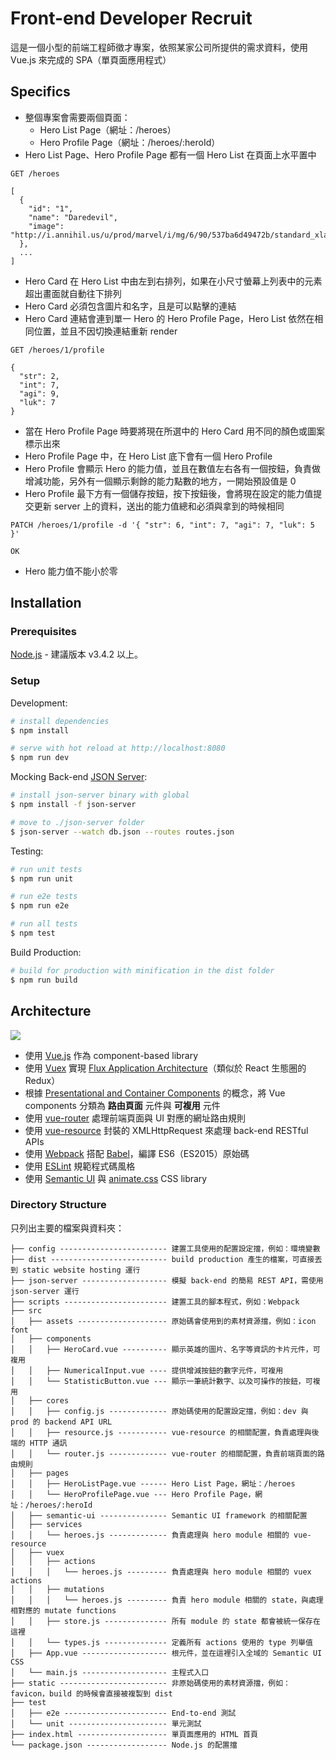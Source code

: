 # Front-end Developer Recruit

這是一個小型的前端工程師徵才專案，依照某家公司所提供的需求資料，使用 Vue.js 來完成的 SPA（單頁面應用程式）

## Specifics

- 整個專案會需要兩個頁面：
	- Hero List Page（網址：/heroes）
	- Hero Profile Page（網址：/heroes/:heroId）
- Hero List Page、Hero Profile Page 都有一個 Hero List 在頁面上水平置中

```
GET /heroes

[
  {
    "id": "1",
    "name": "Daredevil",
    "image": "http://i.annihil.us/u/prod/marvel/i/mg/6/90/537ba6d49472b/standard_xlarge.jpg"
  },
  ...
]
```

- Hero Card 在 Hero List 中由左到右排列，如果在小尺寸螢幕上列表中的元素超出畫面就自動往下排列
- Hero Card 必須包含圖片和名字，且是可以點擊的連結
- Hero Card 連結會連到單一 Hero 的 Hero Profile Page，Hero List 依然在相同位置，並且不因切換連結重新 render

```
GET /heroes/1/profile

{
  "str": 2,
  "int": 7,
  "agi": 9,
  "luk": 7
}
```

- 當在 Hero Profile Page 時要將現在所選中的 Hero Card 用不同的顏色或圖案標示出來
- Hero Profile Page 中，在 Hero List 底下會有一個 Hero Profile
- Hero Profile 會顯示 Hero 的能力值，並且在數值左右各有一個按鈕，負責做增減功能，另外有一個顯示剩餘的能力點數的地方，一開始預設值是 0
- Hero Profile 最下方有一個儲存按鈕，按下按鈕後，會將現在設定的能力值提交更新 server 上的資料，送出的能力值總和必須與拿到的時候相同

```
PATCH /heroes/1/profile -d '{ "str": 6, "int": 7, "agi": 7, "luk": 5 }'

OK
```

- Hero 能力值不能小於零

## Installation

### Prerequisites

[Node.js](https://nodejs.org) - 建議版本 v3.4.2 以上。

### Setup

Development:

``` bash
# install dependencies
$ npm install

# serve with hot reload at http://localhost:8080
$ npm run dev
```

Mocking Back-end [JSON Server](https://github.com/typicode/json-server):

``` bash
# install json-server binary with global
$ npm install -f json-server

# move to ./json-server folder
$ json-server --watch db.json --routes routes.json
```

Testing:

```bash
# run unit tests
$ npm run unit

# run e2e tests
$ npm run e2e

# run all tests
$ npm test

```

Build Production:

``` bash
# build for production with minification in the dist folder
$ npm run build
```

## Architecture

![](http://i.imgur.com/rPKUnK2.png)

- 使用 [Vue.js](https://github.com/vuejs/vue) 作為 component-based library
- 使用 [Vuex](https://github.com/vuejs/vuex) 實現 [Flux Application Architecture](https://facebook.github.io/flux/)（類似於 React 生態圈的 Redux）
- 根據 [Presentational and Container Components](https://medium.com/@dan_abramov/smart-and-dumb-components-7ca2f9a7c7d0#.9xptvs9g7) 的概念，將 Vue components 分類為 **路由頁面** 元件與 **可複用** 元件
- 使用 [vue-router](https://github.com/vuejs/vue-router) 處理前端頁面與 UI 對應的網址路由規則
- 使用 [vue-resource](https://github.com/vuejs/vue-resource) 封裝的 XMLHttpRequest 來處理 back-end RESTful APIs
- 使用 [Webpack](https://webpack.github.io/) 搭配 [Babel](https://babeljs.io/)，編譯 ES6（ES2015）原始碼
- 使用 [ESLint](http://eslint.org/) 規範程式碼風格
- 使用 [Semantic UI](http://semantic-ui.com/) 與 [animate.css](https://github.com/daneden/animate.css) CSS library

### Directory Structure

只列出主要的檔案與資料夾：

```
├── config ------------------------ 建置工具使用的配置設定擋，例如：環境變數
├── dist -------------------------- build production 產生的檔案，可直接丟到 static website hosting 運行
├── json-server ------------------- 模擬 back-end 的簡易 REST API，需使用 json-server 運行
├── scripts ----------------------- 建置工具的腳本程式，例如：Webpack
├── src
│   ├── assets -------------------- 原始碼會使用到的素材資源擋，例如：icon font
│   ├── components
│   │   ├── HeroCard.vue ---------- 顯示英雄的圖片、名字等資訊的卡片元件，可複用
│   │   ├── NumericalInput.vue ---- 提供增減按鈕的數字元件，可複用
│   │   └── StatisticButton.vue --- 顯示一筆統計數字、以及可操作的按鈕，可複用
│   ├── cores
│   │   ├── config.js ------------- 原始碼使用的配置設定擋，例如：dev 與 prod 的 backend API URL
│   │   ├── resource.js ----------- vue-resource 的相關配置，負責處理與後端的 HTTP 通訊
│   │   └── router.js ------------- vue-router 的相關配置，負責前端頁面的路由規則
│   ├── pages
│   │   ├── HeroListPage.vue ------ Hero List Page，網址：/heroes
│   │   └── HeroProfilePage.vue --- Hero Profile Page，網址：/heroes/:heroId
│   ├── semantic-ui --------------- Semantic UI framework 的相關配置
│   ├── services
│   │   └── heroes.js ------------- 負責處理與 hero module 相關的 vue-resource
│   ├── vuex
│   │   ├── actions
│   │   │   └── heroes.js --------- 負責處理與 hero module 相關的 vuex actions
│   │   ├── mutations
│   │   │   └── heroes.js --------- 負責 hero module 相關的 state，與處理相對應的 mutate functions
│   │   ├── store.js -------------- 所有 module 的 state 都會被統一保存在這裡
│   │   └── types.js -------------- 定義所有 actions 使用的 type 列舉值
│   ├── App.vue ------------------- 根元件，並在這裡引入全域的 Semantic UI CSS
│   └── main.js ------------------- 主程式入口
├── static ------------------------ 非原始碼使用的素材資源擋，例如：favicon，build 的時候會直接被複製到 dist
├── test
│   ├── e2e ----------------------- End-to-end 測試
│   └── unit ---------------------- 單元測試
├── index.html -------------------- 單頁面應用的 HTML 首頁
└── package.json ------------------ Node.js 的配置擋
```
